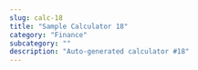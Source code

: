 ```yaml
---
slug: calc-18
title: "Sample Calculator 18"
category: "Finance"
subcategory: ""
description: "Auto-generated calculator #18"
---
```


